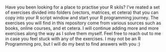 Have you been looking for a place to practise your R skils? I've reated a set of exercises divided into folders (vectors, matrices, et cetera) that you can copy into your R script window and start your R programming journey. The exercises you will find in this repository come from various sources such as books, online courses, and et cetera. I will continue adding more and more exercises along the way as I solve them myself. Feel free to reach out to me in case you feel stuck with any of the exercises. I may not be an R Programming pro, but I will do my best to find answers with you :) 
